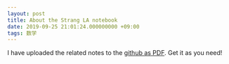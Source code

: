 ```yaml
---
layout: post
title: About the Strang LA notebook
date: 2019-09-25 21:01:24.000000000 +09:00
tags: 数学
---
```

I have uploaded the related notes to the [github as PDF](https://github.com/zququ/StrangNotebook/tree/master/strangNotebook). Get it as you need!
